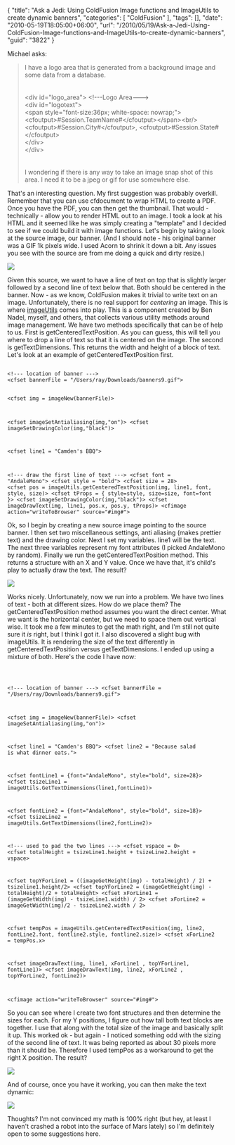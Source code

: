 {
	"title": "Ask a Jedi: Using ColdFusion Image functions and ImageUtils to create dynamic banners",
	"categories": [
		"ColdFusion"
	],
	"tags": [],
	"date": "2010-05-19T18:05:00+06:00",
	"url": "/2010/05/19/Ask-a-Jedi-Using-ColdFusion-Image-functions-and-ImageUtils-to-create-dynamic-banners",
	"guid": "3822"
}

Michael asks:

<blockquote>
I have a logo area that is generated from a background image and some data from a database.<br/>
<br/><br/>
&lt;div id="logo_area"&gt;  &lt;!---Logo Area---&gt;<br/>
           &lt;div id="logotext"&gt;<br/>
                   &lt;span style="font-size:36px; white-space: nowrap;"&gt;&lt;cfoutput&gt;#Session.TeamName#&lt;/cfoutput&gt;&lt;/span&gt;&lt;br/&gt;<br/>
                   &lt;cfoutput&gt;#Session.City#&lt;/cfoutput&gt;,&nbsp;&lt;cfoutput&gt;#Session.State#&lt;/cfoutput&gt;<br/>
           &lt;/div&gt;<br/>
&lt;/div&gt;<br/>
<br/>
<br/>
I wondering if there is any way to take an image snap shot of this area.   I need it to be a jpeg or gif for use somewhere else.
</blockquote>
<!--more-->
That's an interesting question. My first suggestion was probably overkill. Remember that you can use cfdocument to wrap HTML to create a PDF. Once you have the PDF, you can then get the thumbnail. That would - technically - allow you to render HTML out to an image. I took a look at his HTML and it seemed like he was simply creating a "template" and I decided to see if we could build it with image functions. Let's begin by taking a look at the source image, our banner. (And I should note - his original banner was a GIF 1k pixels wide. I used Acorn to shrink it down a bit. Any issues you see with the source are from me doing a quick and dirty resize.)

<p>

<img src="http://static.raymondcamden.com/images/original.PNG" />

<p>

Given this source, we want to have a line of text on top that is slightly larger followed by a second line of text below that. Both should be centered in the banner. Now - as we know, ColdFusion makes it trivial to write text on an image. Unfortunately, there is no real support for <i>centering</i> an image. This is where <a href="http://imageutils.riaforge.org/">imageUtils</a> comes into play. This is a component created by Ben Nadel, myself, and others, that collects various utility methods around image management. We have two methods specifically that can be of help to us. First is getCenteredTextPosition. As you can guess, this will tell you where to drop a line of text so that it is centered on the image. The second is getTextDimensions. This returns the width and height of a block of text. Let's look at an example of getCenteredTextPosition first. 

<p>

<code>
&lt;!--- location of banner ---&gt;
&lt;cfset bannerFile = "/Users/ray/Downloads/banners9.gif"&gt;

&lt;cfset img = imageNew(bannerFile)&gt;

&lt;cfset imageSetAntialiasing(img,"on")&gt;
&lt;cfset imageSetDrawingColor(img,"black")&gt;

&lt;cfset line1 = "Camden's BBQ"&gt;

&lt;!--- draw the first line of text ---&gt;
&lt;cfset font = "AndaleMono"&gt;
&lt;cfset style = "bold"&gt;
&lt;cfset size = 28&gt;
&lt;cfset pos = imageUtils.getCenteredTextPosition(img, line1, font, style, size)&gt;
&lt;cfset tProps =  { style=style, size=size, font=font }&gt;
&lt;cfset imageSetDrawingColor(img,"black")&gt;
&lt;cfset imageDrawText(img, line1, pos.x, pos.y, tProps)&gt;
&lt;cfimage action="writeToBrowser" source="#img#"&gt;
</code>

<p>

Ok, so I begin by creating a new source image pointing to the source banner. I then set two miscellaneous settings, anti aliasing (makes prettier text) and the drawing color. Next I set my variables. line1 will be the text. The next three variables represent my font attributes (I picked AndaleMono by random). Finally we run the getCenteredTextPosition method. This returns a structure with an X and Y value. Once we have that, it's child's play to actually draw the text. The result?

<p>

<img src="http://static.raymondcamden.com/images/cfjedi/v11.PNG" />

<p>

Works nicely. Unfortunately, now we run into a problem. We have two lines of text - both at different sizes. How do we place them? The getCenteredTextPosition method assumes you want the direct center. What we want is the horizontal center, but we need to space them out vertical wise. It took me a few minutes to get the math right, and I'm still not quite sure it <i>is</i> right, but I think I got it. I also discovered a slight bug with imageUtils. It is rendering the size of the text differently in getCenteredTextPosition versus getTextDimensions. I ended up using a mixture of both. Here's the code I have now:

<p>

<code>

&lt;!--- location of banner ---&gt;
&lt;cfset bannerFile = "/Users/ray/Downloads/banners9.gif"&gt;

&lt;cfset img = imageNew(bannerFile)&gt;
&lt;cfset imageSetAntialiasing(img,"on")&gt;

&lt;cfset line1 = "Camden's BBQ"&gt;
&lt;cfset line2 = "Because salad is what dinner eats."&gt;

&lt;cfset fontLine1 = {font="AndaleMono", style="bold", size=28}&gt;
&lt;cfset tsizeLine1 = imageUtils.GetTextDimensions(line1,fontLine1)&gt;

&lt;cfset fontLine2 = {font="AndaleMono", style="bold", size=18}&gt;
&lt;cfset tsizeLine2 = imageUtils.GetTextDimensions(line2,fontLine2)&gt;

&lt;!--- used to pad the two lines ---&gt;
&lt;cfset vspace = 0&gt;
&lt;cfset totalHeight = tsizeLine1.height + tsizeLine2.height + vspace&gt;

&lt;cfset topYForLine1 = ((imageGetHeight(img) - totalHeight) / 2) + tsizeline1.height/2&gt;
&lt;cfset topYForLine2 = (imageGetHeight(img) - totalHeight)/2 + totalHeight&gt;
&lt;cfset xForLine1 = (imageGetWidth(img) - tsizeLine1.width) / 2&gt;
&lt;cfset xForLine2 = imageGetWidth(img)/2 - tsizeLine2.width / 2&gt;

&lt;cfset tempPos = imageUtils.getCenteredTextPosition(img, line2, fontLine2.font, fontline2.style, fontline2.size)&gt;
&lt;cfset xForLine2 = tempPos.x&gt;

&lt;cfset imageDrawText(img, line1, xForLine1 , topYForLine1, fontLine1)&gt;
&lt;cfset imageDrawText(img, line2, xForLine2 , topYForLine2, fontLine2)&gt;

&lt;cfimage action="writeToBrowser" source="#img#"&gt;
</code>

<p>

So you can see where I create two font structures and then determine the sizes for each. For my Y positions, I figure out how tall both text blocks are together. I use that along with the total size of the image and basically split it up. This worked ok - but again - I noticed something odd with the sizing of the second line of text. It was being reported as about 30 pixels more than it should be. Therefore I used tempPos as a workaround to get the right X position. The result?

<p>

<img src="http://static.raymondcamden.com/images/cfjedi/v21.PNG" />

<p>

And of course, once you have it working, you can then make the text dynamic:

<p>

<img src="http://static.raymondcamden.com/images/cfjedi/v3.PNG" />

<p>

Thoughts? I'm not convinced my math is 100% right (but hey, at least I haven't crashed a robot into the surface of Mars lately) so I'm definitely open to some suggestions here.